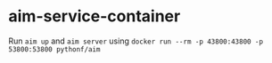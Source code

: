 # aim-service-container

Run `aim up` and `aim server` using `docker run --rm -p 43800:43800 -p 53800:53800 pythonf/aim`
